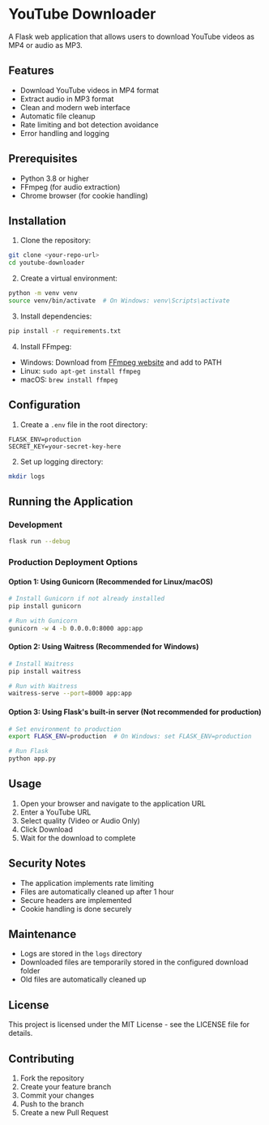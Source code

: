 # YouTube Downloader

A Flask web application that allows users to download YouTube videos as MP4 or audio as MP3.

## Features

- Download YouTube videos in MP4 format
- Extract audio in MP3 format
- Clean and modern web interface
- Automatic file cleanup
- Rate limiting and bot detection avoidance
- Error handling and logging

## Prerequisites

- Python 3.8 or higher
- FFmpeg (for audio extraction)
- Chrome browser (for cookie handling)

## Installation

1. Clone the repository:
```bash
git clone <your-repo-url>
cd youtube-downloader
```

2. Create a virtual environment:
```bash
python -m venv venv
source venv/bin/activate  # On Windows: venv\Scripts\activate
```

3. Install dependencies:
```bash
pip install -r requirements.txt
```

4. Install FFmpeg:
- Windows: Download from [FFmpeg website](https://ffmpeg.org/download.html) and add to PATH
- Linux: `sudo apt-get install ffmpeg`
- macOS: `brew install ffmpeg`

## Configuration

1. Create a `.env` file in the root directory:
```env
FLASK_ENV=production
SECRET_KEY=your-secret-key-here
```

2. Set up logging directory:
```bash
mkdir logs
```

## Running the Application

### Development
```bash
flask run --debug
```

### Production Deployment Options

#### Option 1: Using Gunicorn (Recommended for Linux/macOS)
```bash
# Install Gunicorn if not already installed
pip install gunicorn

# Run with Gunicorn
gunicorn -w 4 -b 0.0.0.0:8000 app:app
```

#### Option 2: Using Waitress (Recommended for Windows)
```bash
# Install Waitress
pip install waitress

# Run with Waitress
waitress-serve --port=8000 app:app
```

#### Option 3: Using Flask's built-in server (Not recommended for production)
```bash
# Set environment to production
export FLASK_ENV=production  # On Windows: set FLASK_ENV=production

# Run Flask
python app.py
```

## Usage

1. Open your browser and navigate to the application URL
2. Enter a YouTube URL
3. Select quality (Video or Audio Only)
4. Click Download
5. Wait for the download to complete

## Security Notes

- The application implements rate limiting
- Files are automatically cleaned up after 1 hour
- Secure headers are implemented
- Cookie handling is done securely

## Maintenance

- Logs are stored in the `logs` directory
- Downloaded files are temporarily stored in the configured download folder
- Old files are automatically cleaned up

## License

This project is licensed under the MIT License - see the LICENSE file for details.

## Contributing

1. Fork the repository
2. Create your feature branch
3. Commit your changes
4. Push to the branch
5. Create a new Pull Request 